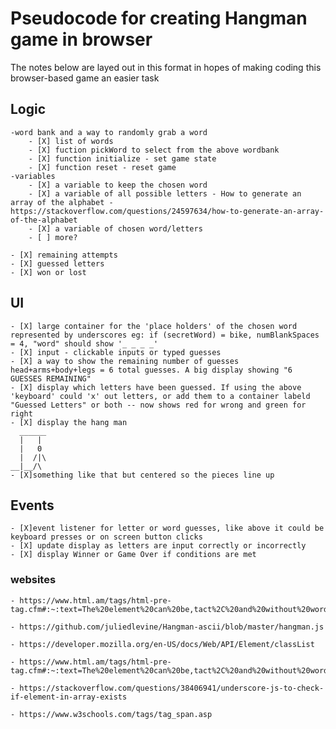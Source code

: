 # Pseudocode for creating Hangman game in browser

The notes below are layed out in this format in hopes of making coding this browser-based game an easier task

## Logic
    -word bank and a way to randomly grab a word
        - [X] list of words
        - [X] fuction pickWord to select from the above wordbank
        - [X] function initialize - set game state
        - [X] function reset - reset game
    -variables
        - [X] a variable to keep the chosen word
        - [X] a variable of all possible letters - How to generate an array of the alphabet - https://stackoverflow.com/questions/24597634/how-to-generate-an-array-of-the-alphabet
        - [X] a variable of chosen word/letters
        - [ ] more?
        
    - [X] remaining attempts
    - [X] guessed letters
    - [X] won or lost
## UI
    - [X] large container for the 'place holders' of the chosen word represented by underscores eg: if (secretWord) = bike, numBlankSpaces = 4, "word" should show '_ _ _ _'
    - [X] input - clickable inputs or typed guesses
    - [X] a way to show the remaining number of guesses head+arms+body+legs = 6 total guesses. A big display showing "6 GUESSES REMAINING" 
    - [X] display which letters have been guessed. If using the above 'keyboard' could 'x' out letters, or add them to a container labeld "Guessed Letters" or both -- now shows red for wrong and green for right
    - [X] display the hang man
      ______
      |   |
      |   0
      |  /|\
    __|__/\
    - [X]something like that but centered so the pieces line up

## Events
    - [X]event listener for letter or word guesses, like above it could be keyboard presses or on screen button clicks
    - [X] update display as letters are input correctly or incorrectly
    - [X] display Winner or Game Over if conditions are met


### websites

    - https://www.html.am/tags/html-pre-tag.cfm#:~:text=The%20element%20can%20be,tact%2C%20and%20without%20word%20wrap.

    - https://github.com/juliedlevine/Hangman-ascii/blob/master/hangman.js

    - https://developer.mozilla.org/en-US/docs/Web/API/Element/classList

    - https://www.html.am/tags/html-pre-tag.cfm#:~:text=The%20element%20can%20be,tact%2C%20and%20without%20word%20wrap.

    - https://stackoverflow.com/questions/38406941/underscore-js-to-check-if-element-in-array-exists
    
    - https://www.w3schools.com/tags/tag_span.asp
